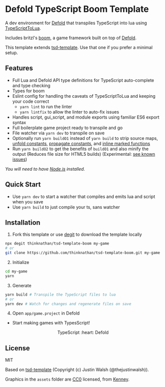 # Defold TypeScript Boom Template

A dev environment for [Defold](https://defold.com/) that transpiles TypeScript into lua using [TypeScriptToLua](https://github.com/TypeScriptToLua/TypeScriptToLua).

Includes britzl's [boom](https://github.com/britzl/boom/), a game framework built on top of [Defold](https://defold.com/).

This template extends [tsd-template](https://github.com/ts-defold/tsd-template). Use that one if you prefer a minimal setup.

## Features

- Full Lua and Defold API type definitions for TypeScript auto-complete and type checking
- Types for boom
- Eslint config for handling the caveats of TypeScriptToLua and keeping your code correct
  - `yarn lint` to run the linter
  - `yarn lintfix` to allow the linter to auto-fix issues
- Handles script, gui_script, and module exports using familiar ES6 export syntax
- Full boilerplate game project ready to transpile and go
- File watcher via `yarn dev` to transpile on save
- Optionally run `yarn buildO1` instead of `yarn build` to strip source maps, [unfold constants](https://github.com/thinknathan/tstl-simple-const-unroller), [propagate constants](https://github.com/thinknathan/tstl-const-propagation), and [inline marked functions](https://github.com/thinknathan/tstl-simple-inline-func)
- Run `yarn buildO2` to get the benefits of `buildO1` and also minify the output (Reduces file size for HTML5 builds) (Experimental: [see known issues](https://github.com/mathiasbynens/luamin/issues))

_You will need to have [Node.js](https://nodejs.org) installed._

## Quick Start

- Use `yarn dev` to start a watcher that compiles and emits lua and script when you save
- Use `yarn build` to just compile your ts, sans watcher

## Installation

1. Fork this template or use [degit](https://www.npmjs.com/package/degit) to download the template locally

```bash
npx degit thinknathan/tsd-template-boom my-game
# or
git clone https://github.com/thinknathan/tsd-template-boom.git my-game
```

2. Initialize

```bash
cd my-game
yarn
```

3. Generate

```bash
yarn build # Transpile the TypeScript files to lua
# or
yarn dev # Watch for changes and regenerate files on save
```

4. Open `app/game.project` in Defold

- Start making games with TypesScript!

<p align="center" class="h4">
  TypeScript :heart: Defold
</p>

## License

MIT

Based on [tsd-template](https://github.com/ts-defold/tsd-template) (Copyright (c) Justin Walsh (@thejustinwalsh)).

Graphics in the `assets` folder are [CC0](https://creativecommons.org/share-your-work/public-domain/cc0/) licensed, from [Kenney](https://kenney.nl/assets).
